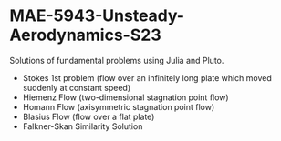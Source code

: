 # MAE-5943-Unsteady-Aerodynamics-S23
Solutions of fundamental problems using Julia and Pluto.
- Stokes 1st problem (flow over an infinitely long plate which moved suddenly at constant speed)
- Hiemenz Flow (two-dimensional stagnation point flow)
- Homann Flow (axisymmetric stagnation point flow)
- Blasius Flow (flow over a flat plate)
- Falkner-Skan Similarity Solution
<!-- 
Using PotentialFlow Package JuliaLang
- Elementaty Potential Flows
- Flow over a cylinder
	- 2 Vortex
	- Doublet
-->
